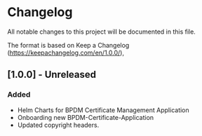 # Changelog

All notable changes to this project will be documented in this file.

The format is based on Keep a Changelog (https://keepachangelog.com/en/1.0.0/),

## [1.0.0] - Unreleased

### Added

- Helm Charts for BPDM Certificate Management Application
- Onboarding new BPDM-Certificate-Application
- Updated copyright headers.
